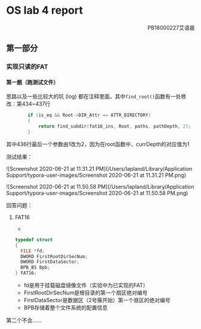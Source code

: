 # OS lab 4 report

<p align=right>PB18000227艾语晨</p>

## 第一部分

### 实现只读的FAT

#### 第一题（跑测试文件）

思路以及一些比较大的坑 (log) 都在注释里面，其中`find_root()`函数有一处修改：第434~437行

```c
		if (is_eq && Root->DIR_Attr == ATTR_DIRECTORY)
		{
			return find_subdir(fat16_ins, Root, paths, pathDepth, 2);
		}
```

其中436行最后一个参数由1改为2，因为在root函数中，currDepth的对应值为1

测试结果：

![Screenshot 2020-06-21 at 11.31.21 PM](/Users/lapland/Library/Application Support/typora-user-images/Screenshot 2020-06-21 at 11.31.21 PM.png)

![Screenshot 2020-06-21 at 11.50.58 PM](/Users/lapland/Library/Application Support/typora-user-images/Screenshot 2020-06-21 at 11.50.58 PM.png)

回答问题：

1. FAT16

	- 

	```c
	typedef struct
	{
	  FILE *fd;
	  DWORD FirstRootDirSecNum;
	  DWORD FirstDataSector;
	  BPB_BS Bpb;
	} FAT16;
	```

	- fd是用于挂载磁盘镜像文件（实验中为已实现的FAT）
	- FirstRootDirSecNum是根目录的第一个扇区绝对编号
	- FirstDataSector是数据区（2号蔟开始）第一个扇区的绝对编号
	- BPB存储着整个文件系统的配置信息

第二个不会……